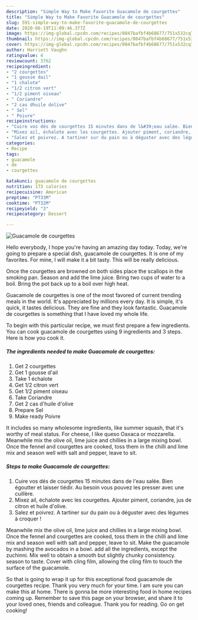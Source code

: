 ```yaml
---
description: "Simple Way to Make Favorite Guacamole de courgettes"
title: "Simple Way to Make Favorite Guacamole de courgettes"
slug: 591-simple-way-to-make-favorite-guacamole-de-courgettes
date: 2020-06-19T11:09:46.377Z
image: https://img-global.cpcdn.com/recipes/0847bafbf4b68677/751x532cq70/guacamole-de-courgettes-photo-principale-de-la-recette.jpg
thumbnail: https://img-global.cpcdn.com/recipes/0847bafbf4b68677/751x532cq70/guacamole-de-courgettes-photo-principale-de-la-recette.jpg
cover: https://img-global.cpcdn.com/recipes/0847bafbf4b68677/751x532cq70/guacamole-de-courgettes-photo-principale-de-la-recette.jpg
author: Harriett Vaughn
ratingvalue: 4
reviewcount: 3762
recipeingredient:
- "2 courgettes"
- "1 gousse dail"
- "1 chalote"
- "1/2 citron vert"
- "1/2 piment oiseau"
- " Coriandre"
- "2 cas dhuile dolive"
- " Sel"
- " Poivre"
recipeinstructions:
- "Cuire vos dés de courgettes 15 minutes dans de l&#39;eau salée. Bien égoutter et laisser tiédir. Au besoin vous pouvez les presser avec une cuillère."
- "Mixez ail, échalote avec les courgettes. Ajouter piment, coriandre, jus de citron et huile d&#39;olive."
- "Salez et poivrez. A tartiner sur du pain ou à déguster avec des légumes à croquer !"
categories:
- Recipe
tags:
- guacamole
- de
- courgettes

katakunci: guacamole de courgettes 
nutrition: 173 calories
recipecuisine: American
preptime: "PT33M"
cooktime: "PT32M"
recipeyield: "3"
recipecategory: Dessert

---
```



![Guacamole de courgettes](https://img-global.cpcdn.com/recipes/0847bafbf4b68677/751x532cq70/guacamole-de-courgettes-photo-principale-de-la-recette.jpg)

Hello everybody, I hope you're having an amazing day today. Today, we're going to prepare a special dish, guacamole de courgettes. It is one of my favorites. For mine, I will make it a bit tasty. This will be really delicious.

Once the courgettes are browned on both sides place the scallops in the smoking pan. Season and add the lime juice. Bring two cups of water to a boil. Bring the pot back up to a boil over high heat.

Guacamole de courgettes is one of the most favored of current trending meals in the world. It's appreciated by millions every day. It is simple, it's quick, it tastes delicious. They are fine and they look fantastic. Guacamole de courgettes is something that I have loved my whole life.


To begin with this particular recipe, we must first prepare a few ingredients. You can cook guacamole de courgettes using 9 ingredients and 3 steps. Here is how you cook it.

<!--inarticleads1-->

##### The ingredients needed to make Guacamole de courgettes:

1. Get 2 courgettes
1. Get 1 gousse d&#39;ail
1. Take 1 échalote
1. Get 1/2 citron vert
1. Get 1/2 piment oiseau
1. Take  Coriandre
1. Get 2 cas d&#39;huile d&#39;olive
1. Prepare  Sel
1. Make ready  Poivre


It includes so many wholesome ingredients, like summer squash, that it&#39;s worthy of meal status. For cheese, I like queso Oaxaca or mozzarella. Meanwhile mix the olive oil, lime juice and chillies in a large mixing bowl. Once the fennel and courgettes are cooked, toss them in the chilli and lime mix and season well with salt and pepper, leave to sit. 

<!--inarticleads2-->

##### Steps to make Guacamole de courgettes:

1. Cuire vos dés de courgettes 15 minutes dans de l&#39;eau salée. Bien égoutter et laisser tiédir. Au besoin vous pouvez les presser avec une cuillère.
1. Mixez ail, échalote avec les courgettes. Ajouter piment, coriandre, jus de citron et huile d&#39;olive.
1. Salez et poivrez. A tartiner sur du pain ou à déguster avec des légumes à croquer !


Meanwhile mix the olive oil, lime juice and chillies in a large mixing bowl. Once the fennel and courgettes are cooked, toss them in the chilli and lime mix and season well with salt and pepper, leave to sit. Make the guacamole by mashing the avocados in a bowl. add all the ingredients, except the zuchinni. Mix well to obtain a smooth but slightly chunky consistency. season to taste. Cover with cling film, allowing the cling film to touch the surface of the guacamole. 

So that is going to wrap it up for this exceptional food guacamole de courgettes recipe. Thank you very much for your time. I am sure you can make this at home. There is gonna be more interesting food in home recipes coming up. Remember to save this page on your browser, and share it to your loved ones, friends and colleague. Thank you for reading. Go on get cooking!

